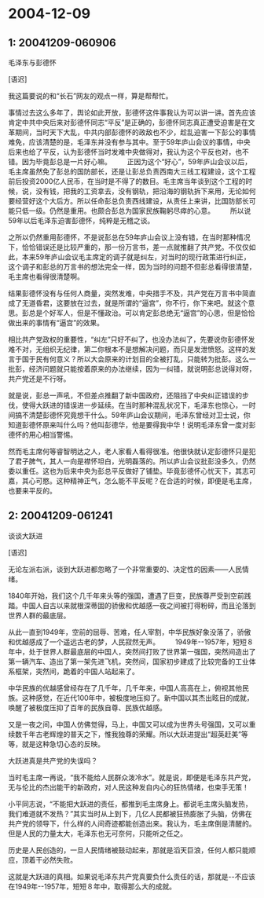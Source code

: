# 2004-12-09

## 1: 20041209-060906

毛泽东与彭德怀  

[语迟] 

我这篇要说的和“长石”网友的观点一样，算是帮帮忙。 

事情过去这么多年了，舆论如此开放，彭德怀这件事我认为可以讲一讲。首先应该肯定中共中央后来对彭德怀同志“平反”是正确的，彭德怀同志真正遭受迫害是在文革期间，当时天下大乱，中共内部彭德怀的政敌也不少，趁乱迫害一下彭公的事情难免，应该清楚的是，毛泽东并没有参与其中。至于59年庐山会议的事情，中央后来也给了平反，认为彭德怀当时发难中央做得对，我认为这个平反也对，也不错。因为毕竟彭总是一片好心嘛。  　　正因为这个“好心”，59年庐山会议以后，毛主席虽然免了彭总的国防部长，还是让彭总负责西南大三线工程建设，这个工程前后投资2000亿人民币，在当时是不得了的数目。毛主席当年谈到这个工程的时候，说，没有钱，把我的工资拿去，没有钢轨，把沿海的钢轨拆下来用，无论如何要经营好这个大后方。所以任命彭总负责西线建设，从责任上来讲，比国防部长可能只低一级。仍然是重用。也颇合彭总为国家民族鞠躬尽瘁的心意。  　　所以说59年以后毛泽东迫害彭德怀，纯粹是无稽之谈。 

之所以仍然重用彭德怀，不是说彭总在59年庐山会议上没有错，在当时那种情况下，恰恰错误还是比较严重的，那一份万言书，差一点就推翻了共产党。不仅仅如此，本来59年庐山会议毛主席定的调子就是纠左，对当时的现行政策进行纠正，这个调子和彭总的万言书的想法完全一样，因为当时的问题不但彭总看得很清楚，毛主席也看得很清楚啊。

结果彭德怀没有与任何人商量，突然发难，中央措手不及，共产党在万言书中简直成了无道昏君，这要放在过去，就是所谓的“逼宫”，你不行，你下来吧。就这个意思。彭总是个好军人，但是不懂政治。可以肯定彭总绝无“逼宫”的心思，但是恰恰做出来的事情有“逼宫”的效果。

相比共产党政权的重要性，“纠左”只好不纠了，也没办法纠了，先要说你彭德怀发难不对，无组织无纪律，第二你根本不是想解决问题，而只是发泄愤怒。这样的发言于国于民有何意义？所以大会原来的计划目的全被打乱，只能转为批彭。这么一批彭，经济问题就只能按着原来的办法继续，因为一纠错，就说明彭总说得对呀，共产党还是不行呀。

就是说，彭总一声吼，不但差点推翻了新中国政府，还阻挡了中央纠正错误的步伐，使得大跃进的错误进一步延续。在当时那种混乱状况下，毛泽东也惊心，一时间搞不清楚彭德怀究竟想干什么。59年庐山会议期间，毛泽东曾经对卫士说，你知道彭德怀原来叫什么吗？他叫彭德华，他是要得我中华！说明毛泽东曾一度对彭德怀的用心相当警惕。

然而毛主席何等睿智明达之人，老人家看人看得很准。他很快就认定彭德怀只是犯了君子脾气，其人一向是襟怀坦白，光明磊落的。所以庐山会议批彭没多久，仍然委以重任。这也为后来中央为彭总平反做好了铺垫。毕竟彭德怀心忧天下，其志可嘉，其心可愍。这种精神正气，怎么能不平反呢？在合适的时候，即便是毛主席，也要来平反的。

## 2: 20041209-061241

谈谈大跃进

[语迟]

无论左派右派，谈到大跃进都忽略了一个非常重要的、决定性的因素――人民情绪。 

1840年开始，我们这个几千年来头等的强国，遭遇了巨变，民族尊严受到空前践踏。中国人自古以来就根深蒂固的骄傲和优越感一夜之间被打得粉碎，而且沦落到世界人群的最底层。 

从此一直到1949年，空前的屈辱、苦难，任人宰割，中华民族好象没落了，骄傲和优越感成了一个遥远古老的梦，人民寂然无声。  　　1949年--1957年，短短８年中，处于世界人群最底层的中国人，突然间打败了世界第一强国，突然间造出了第一辆汽车、造出了第一架先进飞机，突然间，国家初步建成了比较完备的工业体系框架，突然间，跪着的中国人站起来了。 

中华民族的优越感曾经存在了几千年，几千年来，中国人高高在上，俯视其他民族。这种感觉，在近代100年中，被极度地压抑了。新中国以其杰出眩目的成就，唤醒了被极度压抑了百年的民族自尊、民族优越感。 

又是一夜之间，中国人仿佛觉得，马上，中国又可以成为世界头号强国，又可以重续数千年古老辉煌的普天之下，惟我独尊的荣耀。所以大跃进提出“超英赶美”等等，就是这种急切心态的反映。 

大跃进真是共产党的失误吗？ 

当时毛主席一再说，“我不能给人民群众泼冷水”。就是说，即便是毛泽东共产党，无与伦比的杰出能干的新政府，对人民这种发自内心的狂热情绪，也束手无策！ 

小平同志说，“不能把大跃进的责任，都推到毛主席身上。都说毛主席头脑发热，我们难道就不发热？”其实当时从上到下，几亿人民都被狂热膨胀了头脑，仿佛在共产党的领导下，什么样的人间奇迹都能创造出来。我认为，毛主席倒是清醒的。但是人民的力量太大，毛泽东也无可奈何，只能听之任之。 

历史是人民创造的，一旦人民情绪被鼓动起来，那就是滔天巨浪，任何人都只能顺应，顶着干必然失败。 

这就是大跃进的真相。如果说毛泽东共产党真要负什么责任的话，那就是--不应该在1949年--1957年，短短８年中，取得那么大的成就。

